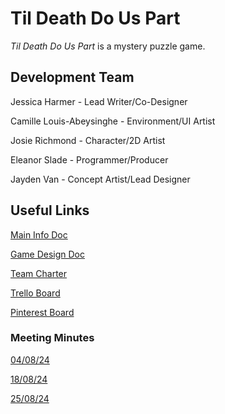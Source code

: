 # Til Death Do Us Part
*Til Death Do Us Part* is a mystery puzzle game. 

## Development Team
Jessica Harmer - Lead Writer/Co-Designer

Camille Louis-Abeysinghe - Environment/UI Artist

Josie Richmond - Character/2D Artist

Eleanor Slade - Programmer/Producer

Jayden Van - Concept Artist/Lead Designer

## Useful Links
[Main Info Doc](https://docs.google.com/document/d/1BtbR-lE4DonT0De6bzgwO1y2SARBUh3zgTnbYJIEPCU/edit?usp=sharing)

[Game Design Doc](https://docs.google.com/document/d/1iwbepT3hfDqOVWnEWu87i2-I7B4AdqmmTm2O8G4iQH0/edit)

[Team Charter](https://docs.google.com/document/d/1PbfxIyHB_rtyNb00IZtCW6GcYk6MahNbw6I7VE1-7_I/edit?usp=sharing)

[Trello Board](https://trello.com/b/YqaLBsGg/murder-for-love)

[Pinterest Board](https://www.pinterest.com.au/spicyspooon/digital-game-lab/)

### Meeting Minutes
[04/08/24](https://docs.google.com/document/d/1LMnN8Wt5OSWrmradWRzqk42Pxp1uaJ73-b9HHmiDgsE/edit?usp=sharing)

[18/08/24](https://docs.google.com/document/d/1CyRwixxatyi-iyLiJwiZimrXBRsrB-2mIf8cMn_RL44/edit)

[25/08/24](https://docs.google.com/document/d/1x3EFnLSmcmUTVQziu_j0OYT--RUGzmG-Pinp77PUtDg/edit?usp=sharing)
